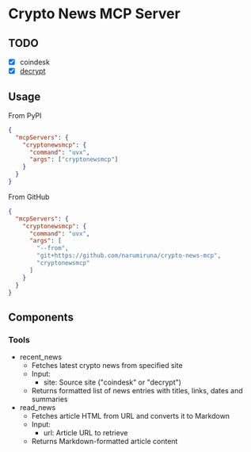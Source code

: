# Crypto News MCP Server

## TODO

- [x] coindesk
- [x] [decrypt](https://decrypt.co/)

## Usage

From PyPI

```json
{
  "mcpServers": {
    "cryptonewsmcp": {
      "command": "uvx",
      "args": ["cryptonewsmcp"]
    }
  }
}
```

From GitHub

```json
{
  "mcpServers": {
    "cryptonewsmcp": {
      "command": "uvx",
      "args": [
        "--from",
        "git+https://github.com/narumiruna/crypto-news-mcp",
        "cryptonewsmcp"
      ]
    }
  }
}
```

## Components

### Tools

- recent_news
  - Fetches latest crypto news from specified site
  - Input:
    - site: Source site ("coindesk" or "decrypt")
  - Returns formatted list of news entries with titles, links, dates and summaries
- read_news
  - Fetches article HTML from URL and converts it to Markdown
  - Input:
    - url: Article URL to retrieve
  - Returns Markdown-formatted article content
